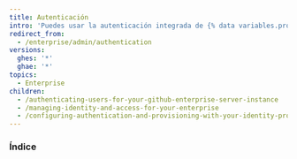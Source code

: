 ```yaml
---
title: Autenticación
intro: 'Puedes usar la autenticación integrada de {% data variables.product.prodname_ghe_server %} o elegir entre CAS, LDAP o SAML para integrar tus cuentas existentes y administrar centralmente el acceso de usuarios para {% data variables.product.product_location_enterprise %}.'
redirect_from:
  - /enterprise/admin/authentication
versions:
  ghes: '*'
  ghae: '*'
topics:
  - Enterprise
children:
  - /authenticating-users-for-your-github-enterprise-server-instance
  - /managing-identity-and-access-for-your-enterprise
  - /configuring-authentication-and-provisioning-with-your-identity-provider
---
```

### Índice
